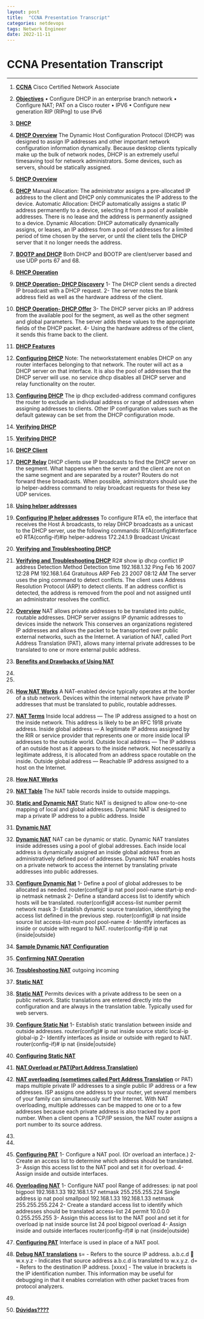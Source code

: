 ```yaml
---
layout: post
title:  "CCNA Presentation Transcript"
categories: netdevops
tags: Network Engineer
date: 2022-11-11
---
```


# CCNA Presentation Transcript

------

1. **[CCNA](https://image2.slideserve.com/3731056/slide1-l.jpg)** Cisco Certified Network Associate

2. **[Objectives](https://image2.slideserve.com/3731056/objectives-l.jpg)** • Configure DHCP in an enterprise branch network • Configure NAT; PAT on a Cisco router • IPV6 • Configure new generation RIP (RIPng) to use IPv6

3. **[DHCP](https://image2.slideserve.com/3731056/slide3-l.jpg)**

4. **[DHCP Overview](https://image2.slideserve.com/3731056/dhcp-overview-l.jpg)** The Dynamic Host Configuration Protocol (DHCP) was designed to assign IP addresses and other important network configuration information dynamically. Because desktop clients typically make up the bulk of network nodes, DHCP is an extremely useful timesaving tool for network administrators. Some devices, such as servers, should be statically assigned.

5. **[DHCP Overview](https://image2.slideserve.com/3731056/dhcp-overview1-l.jpg)**


6. **[DHCP](https://image2.slideserve.com/3731056/slide6-l.jpg)** Manual Allocation: The administrator assigns a pre-allocated IP address to the client and DHCP only communicates the IP address to the device. Automatic Allocation: DHCP automatically assigns a static IP address permanently to a device, selecting it from a pool of available addresses. There is no lease and the address is permanently assigned to a device. Dynamic Allocation: DHCP automatically dynamically assigns, or leases, an IP address from a pool of addresses for a limited period of time chosen by the server, or until the client tells the DHCP server that it no longer needs the address.

7. **[BOOTP and DHCP](https://image2.slideserve.com/3731056/bootp-and-dhcp-l.jpg)** Both DHCP and BOOTP are client/server based and use UDP ports 67 and 68.

8. **[DHCP Operation](https://image2.slideserve.com/3731056/dhcp-operation-l.jpg)**

9. **[DHCP Operation- DHCP Discovery](https://image2.slideserve.com/3731056/dhcp-operation-dhcp-discovery-l.jpg)** 1- The DHCP client sends a directed IP broadcast with a DHCP request. 2- The server notes the blank address field as well as the hardware address of the client.

10. **[DHCP Operation- DHCP Offer](https://image2.slideserve.com/3731056/dhcp-operation-dhcp-offer-l.jpg)** 3- The DHCP server picks an IP address from the available pool for the segment, as well as the other segment and global parameters. The server adds these values to the appropriate fields of the DHCP packet. 4- Using the hardware address of the client, it sends this frame back to the client.

11. **[DHCP Features](https://image2.slideserve.com/3731056/dhcp-features-l.jpg)**

12. **[Configuring DHCP](https://image2.slideserve.com/3731056/configuring-dhcp-l.jpg)** Note: The networkstatement enables DHCP on any router interfaces belonging to that network. The router will act as a DHCP server on that interface. It is also the pool of addresses that the DHCP server will use. no service dhcp disables all DHCP server and relay functionality on the router.

13. **[Configuring DHCP](https://image2.slideserve.com/3731056/configuring-dhcp1-l.jpg)** The ip dhcp excluded-address command configures the router to exclude an individual address or range of addresses when assigning addresses to clients. Other IP configuration values such as the default gateway can be set from the DHCP configuration mode.

14. **[Verifying DHCP](https://image2.slideserve.com/3731056/verifying-dhcp-l.jpg)**

15. **[Verifying DHCP](https://image2.slideserve.com/3731056/verifying-dhcp1-l.jpg)**

16. **[DHCP Client](https://image2.slideserve.com/3731056/dhcp-client-l.jpg)**

17. **[DHCP Relay](https://image2.slideserve.com/3731056/dhcp-relay-l.jpg)** DHCP clients use IP broadcasts to find the DHCP server on the segment. What happens when the server and the client are not on the same segment and are separated by a router? Routers do not forward these broadcasts. When possible, administrators should use the ip helper-address command to relay broadcast requests for these key UDP services.

18. **[Using helper addresses](https://image2.slideserve.com/3731056/using-helper-addresses-l.jpg)**

19. **[Configuring IP helper addresses](https://image2.slideserve.com/3731056/configuring-ip-helper-addresses-l.jpg)** To configure RTA e0, the interface that receives the Host A broadcasts, to relay DHCP broadcasts as a unicast to the DHCP server, use the following commands: RTA(config)#interface e0 RTA(config-if)#ip helper-address 172.24.1.9 Broadcast Unicast

20. **[Verifying and Troubleshooting DHCP](https://image2.slideserve.com/3731056/verifying-and-troubleshooting-dhcp-l.jpg)**

21. **[Verifying and Troubleshooting DHCP](https://image2.slideserve.com/3731056/verifying-and-troubleshooting-dhcp1-l.jpg)** R2# show ip dhcp conflict IP address Detection Method Detection time 192.168.1.32 Ping Feb 16 2007 12:28 PM 192.168.1.64 Gratuitous ARP Feb 23 2007 08:12 AM The server uses the ping command to detect conflicts. The client uses Address Resolution Protocol (ARP) to detect clients. If an address conflict is detected, the address is removed from the pool and not assigned until an administrator resolves the conflict.

22. **[Overview](https://image2.slideserve.com/3731056/overview-l.jpg)** NAT allows private addresses to be translated into public, routable addresses. DHCP server assigns IP dynamic addresses to devices inside the network This conserves an organizations registered IP addresses and allows the packet to be transported over public external networks, such as the Internet. A variation of NAT, called Port Address Translation (PAT), allows many internal private addresses to be translated to one or more external public address.

23. **[Benefits and Drawbacks of Using NAT](https://image2.slideserve.com/3731056/benefits-and-drawbacks-of-using-nat-l.jpg)**

24. 

25. 

26. **[How NAT Works](https://image2.slideserve.com/3731056/how-nat-works-l.jpg)** A NAT-enabled device typically operates at the border of a stub network. Devices within the internal network have private IP addresses that must be translated to public, routable addresses.

27. **[NAT Terms](https://image2.slideserve.com/3731056/nat-terms-l.jpg)** Inside local address — The IP address assigned to a host on the inside network. This address is likely to be an RFC 1918 private address. Inside global address — A legitimate IP address assigned by the RIR or service provider that represents one or more inside local IP addresses to the outside world. Outside local address — The IP address of an outside host as it appears to the inside network. Not necessarily a legitimate address, it is allocated from an address space routable on the inside. Outside global address — Reachable IP address assigned to a host on the Internet.

28. **[How NAT Works](https://image2.slideserve.com/3731056/how-nat-works1-l.jpg)**

29. **[NAT Table](https://image2.slideserve.com/3731056/nat-table-l.jpg)** The NAT table records inside to outside mappings.

30. **[Static and Dynamic NAT](https://image2.slideserve.com/3731056/static-and-dynamic-nat-l.jpg)** Static NAT is designed to allow one-to-one mapping of local and global addresses. Dynamic NAT is designed to map a private IP address to a public address. Inside

31. **[Dynamic NAT](https://image2.slideserve.com/3731056/dynamic-nat-l.jpg)**

32. **[Dynamic NAT](https://image2.slideserve.com/3731056/dynamic-nat1-l.jpg)** NAT can be dynamic or static. Dynamic NAT translates inside addresses using a pool of global addresses. Each inside local address is dynamically assigned an inside global address from an administratively defined pool of addresses. Dynamic NAT enables hosts on a private network to access the internet by translating private addresses into public addresses.

33. **[Configure Dynamic Nat](https://image2.slideserve.com/3731056/configure-dynamic-nat-l.jpg)** 1- Define a pool of global addresses to be allocated as needed. router(config)# ip nat pool pool-name start-ip end-ip netmask netmask 2- Define a standard access list to identify which hosts will be translated. router(config)# access-list number permit network mask 3- Establish dynamic source translation, identifying the access list defined in the previous step. router(config)# ip nat inside source list access-list-num pool pool-name 4- Identify interfaces as inside or outside with regard to NAT. router(config-if)# ip nat {inside|outside}

34. **[Sample Dynamic NAT Configuration](https://image2.slideserve.com/3731056/sample-dynamic-nat-configuration-l.jpg)**

35. **[Confirming NAT Operation](https://image2.slideserve.com/3731056/confirming-nat-operation-l.jpg)**

36. **[Troubleshooting NAT](https://image2.slideserve.com/3731056/troubleshooting-nat-l.jpg)** outgoing incoming

37. **[Static NAT](https://image2.slideserve.com/3731056/static-nat-l.jpg)**

38. **[Static NAT](https://image2.slideserve.com/3731056/static-nat1-l.jpg)** Permits devices with a private address to be seen on a public network. Static translations are entered directly into the configuration and are always in the translation table. Typically used for web servers.

39. **[Configure Static Nat](https://image2.slideserve.com/3731056/configure-static-nat-l.jpg)** 1- Establish static translation between inside and outside addresses. router(config)# ip nat inside source static local-ip global-ip 2- Identify interfaces as inside or outside with regard to NAT. router(config-if)# ip nat {inside|outside}

40. **[Configuring Static NAT](https://image2.slideserve.com/3731056/configuring-static-nat-l.jpg)**

41. **[NAT Overload or PAT(Port Address Translation)](https://image2.slideserve.com/3731056/nat-overload-or-pat-port-address-translation-l.jpg)**

42. **[NAT overloading (sometimes called Port Address Translation](https://image2.slideserve.com/3731056/slide42-l.jpg)** or PAT) maps multiple private IP addresses to a single public IP address or a few addresses. ISP assigns one address to your router, yet several members of your family can simultaneously surf the Internet. With NAT overloading, multiple addresses can be mapped to one or to a few addresses because each private address is also tracked by a port number. When a client opens a TCP/IP session, the NAT router assigns a port number to its source address.

43. 

44. 

45. **[Configuring PAT](https://image2.slideserve.com/3731056/configuring-pat-l.jpg)** 1- Configure a NAT pool. (Or overload an interface.) 2- Create an access list to determine which address should be translated. 3- Assign this access list to the NAT pool and set it for overload. 4- Assign inside and outside interfaces.

46. **[Overloading NAT](https://image2.slideserve.com/3731056/overloading-nat-l.jpg)** 1- Configure NAT pool Range of addresses: ip nat pool bigpool 192.168.1.33 192.168.1.57 netmask 255.255.255.224 Single address ip nat pool smallpool 192.168.1.33 192.168.1.33 netmask 255.255.255.224 2- Create a standard access list to identify which addresses should be translated access-list 24 permit 10.0.0.0 0.255.255.255 3- Assign this access list to the NAT pool and set it for overload ip nat inside source list 24 pool bigpool overload 4- Assign inside and outside interfaces router(config-if)# ip nat {inside|outside}

47. **[Configuring PAT](https://image2.slideserve.com/3731056/configuring-pat1-l.jpg)** Interface is used in place of a NAT pool.

48. **[Debug NAT translations](https://image2.slideserve.com/3731056/debug-nat-translations-l.jpg)** s= - Refers to the source IP address. a.b.c.d  w.x.y.z - Indicates that source address a.b.c.d is translated to w.x.y.z. d= - Refers to the destination IP address. [xxxx] - The value in brackets is the IP identification number. This information may be useful for debugging in that it enables correlation with other packet traces from protocol analyzers.

49. 

50. **[Dúvidas????](https://image2.slideserve.com/3731056/slide50-l.jpg)**